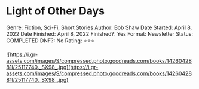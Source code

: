 # Light of Other Days

Genre: Fiction, Sci-Fi, Short Stories
Author: Bob Shaw
Date Started: April 8, 2022
Date Finished: April 8, 2022
Finished?: Yes
Format: Newsletter
Status: COMPLETED
DNF?: No
Rating: ⭐️⭐️⭐️

![https://i.gr-assets.com/images/S/compressed.photo.goodreads.com/books/1426042881l/25117740._SX98_.jpg](https://i.gr-assets.com/images/S/compressed.photo.goodreads.com/books/1426042881l/25117740._SX98_.jpg)